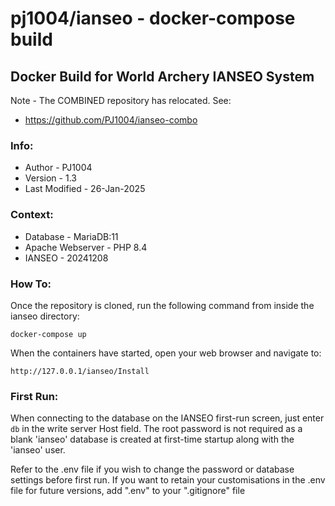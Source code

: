 # pj1004/ianseo - docker-compose build

## Docker Build for World Archery IANSEO System

Note - The COMBINED repository has relocated.
See:
 - https://github.com/PJ1004/ianseo-combo

### Info:
 - Author - PJ1004
 - Version - 1.3
 - Last Modified - 26-Jan-2025


### Context:
 - Database - MariaDB:11
 - Apache Webserver - PHP 8.4
 - IANSEO - 20241208


### How To:
Once the repository is cloned, run the following command from inside the ianseo directory:

    docker-compose up

When the containers have started, open your web browser and navigate to:

    http://127.0.0.1/ianseo/Install


### First Run:
When connecting to the database on the IANSEO first-run screen, just enter `db` in the write server Host field.  The root password is not required as a blank 'ianseo' database is created at first-time startup along with the 'ianseo' user.

Refer to the .env file if you wish to change the password or database settings before first run.
If you want to retain your customisations in the .env file for future versions, add ".env" to your ".gitignore" file
